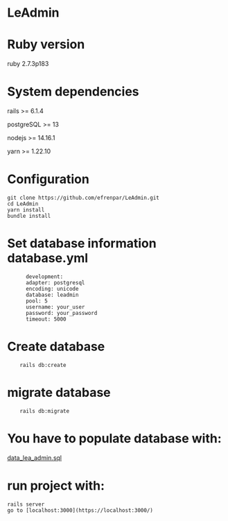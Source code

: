 # LeAdmin

# Ruby version
ruby 2.7.3p183
# System dependencies
rails >= 6.1.4

postgreSQL >= 13

nodejs >= 14.16.1

yarn >= 1.22.10
# Configuration

    git clone https://github.com/efrenpar/LeAdmin.git
    cd LeAdmin
    yarn install
    bundle install
      
# Set database information database.yml
          development:
          adapter: postgresql
          encoding: unicode
          database: leadmin
          pool: 5
          username: your_user
          password: your_password
          timeout: 5000
# Create database
        rails db:create
# migrate database
        rails db:migrate
# You have to populate database with:
[data_lea_admin.sql](https://github.com/efrenpar/LeAdmin/blob/main/data_lea_admin.sql)

# run project with:
    rails server
    go to [localhost:3000](https://localhost:3000/)
            


